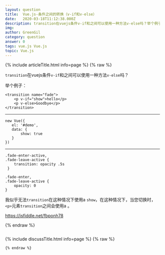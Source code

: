 ```yaml
---
layout: question
title:  Vue.js-条件之间的转换（v-if和v-else）
date:   2020-03-18T11:12:38.000Z
description: transition在vuejs条件v-if和之间可以使用一种方法v-else吗？举个例子：<transition name="fade">  ...
img: 
author: GreenGil
category: question
answer: 0
tags: vue.js Vue.js
topic: Vue.js
---
```

<div class="article-root">
  <div class="article">
    {% include articleTitle.html info=page %}
    {% raw %}
    <div class="article-content"><p><font style="vertical-align: inherit;"></font><code>transition</code><font style="vertical-align: inherit;"><font style="vertical-align: inherit;">在vuejs条件</font></font><code>v-if</code><font style="vertical-align: inherit;"><font style="vertical-align: inherit;">和</font><font style="vertical-align: inherit;">之间</font><font style="vertical-align: inherit;">可以使用一种方法</font></font><code>v-else</code><font style="vertical-align: inherit;"><font style="vertical-align: inherit;">吗？</font></font></p>

<p><font style="vertical-align: inherit;"><font style="vertical-align: inherit;">举个例子：</font></font></p>

<pre><code>&lt;transition name="fade"&gt;<font></font>
    &lt;p v-if="show"&gt;hello&lt;/p&gt;<font></font>
    &lt;p v-else&gt;Goodbye&lt;/p&gt;<font></font>
&lt;/transition&gt;<font></font>
</code></pre>

<hr>

<pre><code>new Vue({<font></font>
   el: '#demo',<font></font>
   data: {<font></font>
       show: true<font></font>
   }<font></font>
})<font></font>
</code></pre>

<hr>

<pre><code>.fade-enter-active,<font></font>
.fade-leave-active {<font></font>
    transition: opacity .5s<font></font>
 }<font></font>
<font></font>
.fade-enter,<font></font>
.fade-leave-active {<font></font>
    opacity: 0<font></font>
}<font></font>
</code></pre>

<p><font style="vertical-align: inherit;"><font style="vertical-align: inherit;">我似乎无法</font></font><code>transition</code><font style="vertical-align: inherit;"><font style="vertical-align: inherit;">在这种情况下</font><font style="vertical-align: inherit;">使用a </font></font><code>show</code><font style="vertical-align: inherit;"><font style="vertical-align: inherit;">，</font><font style="vertical-align: inherit;">在这种情况下，当您切换时</font><font style="vertical-align: inherit;">，</font></font><code>&lt;p&gt;</code><font style="vertical-align: inherit;"><font style="vertical-align: inherit;">元素</font></font><code>transition</code><font style="vertical-align: inherit;"><font style="vertical-align: inherit;">之间会</font><font style="vertical-align: inherit;">使用a </font><font style="vertical-align: inherit;">。</font></font></p>

<p><a href="https://jsfiddle.net/fbponh78" rel="noreferrer"><font style="vertical-align: inherit;"><font style="vertical-align: inherit;">https://jsfiddle.net/fbponh78</font></font></a></p></div>
    {% endraw %}
  </div>
  <p style="height: 0;width:0;overflow: hidden;"> 第2173篇《Vue.js-条件之间的转换（v-if和v-else）》来自Winter(https://github.com/aiyld/aiyld.github.io)的站点</p>
  <div class="discuss-wrapper">
    {% include discussTitle.html info=page %}
    {% raw %}
    
    {% endraw %}
  </div>
<div>
